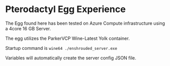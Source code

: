 # Pterodactyl Egg Experience

The Egg found here has been tested on Azure Compute infrastructure using a 4core 16 GB Server.

The egg utilizes the ParkerVCP Wine-Latest Yolk container.

Startup command is `wine64 ./enshrouded_server.exe`

Variables will automatically create the server config JSON file.

